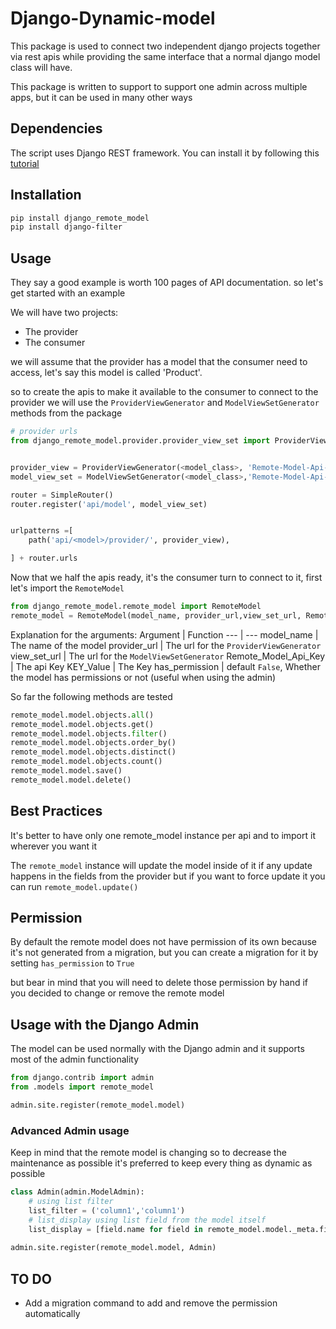 # Django-Dynamic-model

This package is used to connect two independent django projects together via rest apis while providing the same interface that a normal django model class will have.

This package is written to support to support one admin across multiple apps, but it can be used in many other ways


## Dependencies

The script uses Django REST framework. You can install it by following this [tutorial](https://www.django-rest-framework.org/#installation)

## Installation

```bash
pip install django_remote_model
pip install django-filter
```

## Usage

They say a good example is worth 100 pages of API documentation.
so let's get started with an example

We will have two projects:

- The provider
- The consumer

we will assume that the provider has a model that the consumer need to access, let's say this model is called 'Product'.

so to create the apis to make it available to the consumer to connect to the provider we will use the `ProviderViewGenerator` and `ModelViewSetGenerator` methods from the package

```python
# provider urls
from django_remote_model.provider.provider_view_set import ProviderViewGenerator, ModelViewSetGenerator


provider_view = ProviderViewGenerator(<model_class>, 'Remote-Model-Api-Key', 'KEY_Value')
model_view_set = ModelViewSetGenerator(<model_class>,'Remote-Model-Api-Key', 'KEY_Value')

router = SimpleRouter()
router.register('api/model', model_view_set)


urlpatterns =[
    path('api/<model>/provider/', provider_view),

] + router.urls
```

Now that we half the apis ready, it's the consumer turn to connect to it, first let's import the `RemoteModel` 



```python
from django_remote_model.remote_model import RemoteModel
remote_model = RemoteModel(model_name, provider_url,view_set_url, Remote_Model_Api_Key, KEY_Value, has_permission=false)
```
Explanation for the arguments:
Argument | Function 
--- | --- 
model_name | The name of the model 
provider_url | The url for the `ProviderViewGenerator`
view_set_url | The url for the `ModelViewSetGenerator`
Remote_Model_Api_Key | The api Key
KEY_Value | The Key
has_permission | default `False`, Whether the model has permissions or not (useful when using the admin) 


So far the following methods are tested
```py
remote_model.model.objects.all()
remote_model.model.objects.get()
remote_model.model.objects.filter()
remote_model.model.objects.order_by()
remote_model.model.objects.distinct()
remote_model.model.objects.count()
remote_model.model.save()
remote_model.model.delete()

```
## Best Practices
It's better to have only one remote_model instance per api and to import it wherever you want it

The `remote_model` instance will update the model inside of it if any update happens in the fields from the provider but if you want to force update it you can run `remote_model.update()`

## Permission

By default the remote model does not have permission of its own because it's not generated from a migration, but you can create a migration for it by setting `has_permission` to `True`

but bear in mind that you will need to delete those permission by hand if you decided to change or remove the remote model

## Usage with the Django Admin

The model can be used normally with the Django admin and it supports most of the admin functionality

```python
from django.contrib import admin
from .models import remote_model

admin.site.register(remote_model.model)
```

### Advanced Admin usage
Keep in mind that the remote model is changing so to decrease the maintenance as possible it's preferred to keep every thing as dynamic as possible

```python
class Admin(admin.ModelAdmin):
    # using list filter
    list_filter = ('column1','column1')
    # list_display using list field from the model itself
    list_display = [field.name for field in remote_model.model._meta.fields if field.name not in ['_state', '_meta']]
    
admin.site.register(remote_model.model, Admin)

```

## TO DO
- Add a migration command to add and remove the permission automatically 